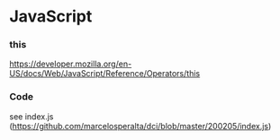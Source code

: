 # JavaScript

### this

https://developer.mozilla.org/en-US/docs/Web/JavaScript/Reference/Operators/this

### Code

see index.js (https://github.com/marcelosperalta/dci/blob/master/200205/index.js)